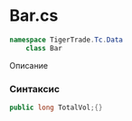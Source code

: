 
# Bar.cs
```csharp
namespace TigerTrade.Tc.Data  
    class Bar
```

Описание

### Синтаксис
```csharp
public long TotalVol;{}
```
